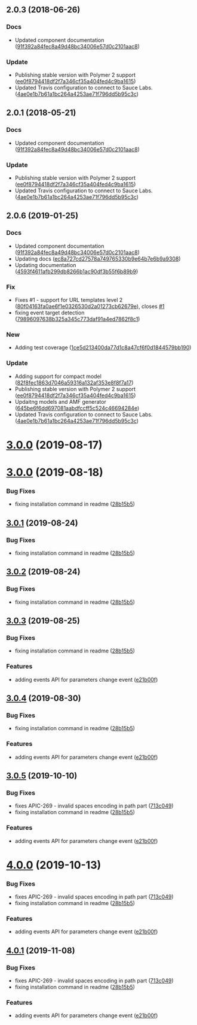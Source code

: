<a name="2.0.3"></a>
## 2.0.3 (2018-06-26)


### Docs

* Updated component documentation ([91f392a84fec8a49d48bc34006e57d0c2101aac8](https://github.com/advanced-rest-client/api-url-editor/commit/91f392a84fec8a49d48bc34006e57d0c2101aac8))

### Update

* Publishing stable version with Polymer 2 support ([ee0f8794418df2f7a346cf35a404fed4c9ba1615](https://github.com/advanced-rest-client/api-url-editor/commit/ee0f8794418df2f7a346cf35a404fed4c9ba1615))
* Updated Travis configuration to connect to Sauce Labs. ([4ae0e1b7b61a1bc264a4253ae71f796dd5b95c3c](https://github.com/advanced-rest-client/api-url-editor/commit/4ae0e1b7b61a1bc264a4253ae71f796dd5b95c3c))



<a name="2.0.1"></a>
## 2.0.1 (2018-05-21)


### Docs

* Updated component documentation ([91f392a84fec8a49d48bc34006e57d0c2101aac8](https://github.com/advanced-rest-client/api-url-editor/commit/91f392a84fec8a49d48bc34006e57d0c2101aac8))

### Update

* Publishing stable version with Polymer 2 support ([ee0f8794418df2f7a346cf35a404fed4c9ba1615](https://github.com/advanced-rest-client/api-url-editor/commit/ee0f8794418df2f7a346cf35a404fed4c9ba1615))
* Updated Travis configuration to connect to Sauce Labs. ([4ae0e1b7b61a1bc264a4253ae71f796dd5b95c3c](https://github.com/advanced-rest-client/api-url-editor/commit/4ae0e1b7b61a1bc264a4253ae71f796dd5b95c3c))



## 2.0.6 (2019-01-25)


### Docs

* Updated component documentation ([91f392a84fec8a49d48bc34006e57d0c2101aac8](https://github.com/advanced-rest-client/api-url-editor/commit/91f392a84fec8a49d48bc34006e57d0c2101aac8))
* Updating docs ([ec8a727cd27578a749765330b9e64b7e6b9a9308](https://github.com/advanced-rest-client/api-url-editor/commit/ec8a727cd27578a749765330b9e64b7e6b9a9308))
* Updating documentation ([4593f4611afb299db8266b1ac90df3b55f6b89b9](https://github.com/advanced-rest-client/api-url-editor/commit/4593f4611afb299db8266b1ac90df3b55f6b89b9))

### Fix

* Fixes #1 - support for URL templates level 2 ([80f04163fa0ae6f1e0326530d2a01273cb62679e](https://github.com/advanced-rest-client/api-url-editor/commit/80f04163fa0ae6f1e0326530d2a01273cb62679e)), closes [#1](https://github.com/advanced-rest-client/api-url-editor/issues/1)
* fixing event target detection ([79896097638b325a345c773daf91a4ed7862f8c1](https://github.com/advanced-rest-client/api-url-editor/commit/79896097638b325a345c773daf91a4ed7862f8c1))

### New

* Adding test coverage ([1ce5d213400da77d1c8a47cf6f0d1844579bb190](https://github.com/advanced-rest-client/api-url-editor/commit/1ce5d213400da77d1c8a47cf6f0d1844579bb190))

### Update

* Adding support for compact model ([82f8fec1863d7046a59316a132af353e8f8f7a17](https://github.com/advanced-rest-client/api-url-editor/commit/82f8fec1863d7046a59316a132af353e8f8f7a17))
* Publishing stable version with Polymer 2 support ([ee0f8794418df2f7a346cf35a404fed4c9ba1615](https://github.com/advanced-rest-client/api-url-editor/commit/ee0f8794418df2f7a346cf35a404fed4c9ba1615))
* Updaitng models and AMF generator ([645be6f6dd697081aabdfccff5c524c46694284e](https://github.com/advanced-rest-client/api-url-editor/commit/645be6f6dd697081aabdfccff5c524c46694284e))
* Updated Travis configuration to connect to Sauce Labs. ([4ae0e1b7b61a1bc264a4253ae71f796dd5b95c3c](https://github.com/advanced-rest-client/api-url-editor/commit/4ae0e1b7b61a1bc264a4253ae71f796dd5b95c3c))



# [3.0.0](https://github.com/advanced-rest-client/api-url-editor/compare/2.0.7...3.0.0) (2019-08-17)



# [3.0.0](https://github.com/advanced-rest-client/api-url-editor/compare/2.0.7...3.0.0) (2019-08-18)


### Bug Fixes

* fixing installation command in readme ([28b15b5](https://github.com/advanced-rest-client/api-url-editor/commit/28b15b5))



## [3.0.1](https://github.com/advanced-rest-client/api-url-editor/compare/2.0.7...3.0.1) (2019-08-24)


### Bug Fixes

* fixing installation command in readme ([28b15b5](https://github.com/advanced-rest-client/api-url-editor/commit/28b15b5))



## [3.0.2](https://github.com/advanced-rest-client/api-url-editor/compare/2.0.7...3.0.2) (2019-08-24)


### Bug Fixes

* fixing installation command in readme ([28b15b5](https://github.com/advanced-rest-client/api-url-editor/commit/28b15b5))



## [3.0.3](https://github.com/advanced-rest-client/api-url-editor/compare/2.0.7...3.0.3) (2019-08-25)


### Bug Fixes

* fixing installation command in readme ([28b15b5](https://github.com/advanced-rest-client/api-url-editor/commit/28b15b5))


### Features

* adding events API for parameters change event ([e21b00f](https://github.com/advanced-rest-client/api-url-editor/commit/e21b00f))



## [3.0.4](https://github.com/advanced-rest-client/api-url-editor/compare/2.0.7...3.0.4) (2019-08-30)


### Bug Fixes

* fixing installation command in readme ([28b15b5](https://github.com/advanced-rest-client/api-url-editor/commit/28b15b5))


### Features

* adding events API for parameters change event ([e21b00f](https://github.com/advanced-rest-client/api-url-editor/commit/e21b00f))



## [3.0.5](https://github.com/advanced-rest-client/api-url-editor/compare/2.0.7...3.0.5) (2019-10-10)


### Bug Fixes

* fixes APIC-269 - invalid spaces encoding in path part ([713c049](https://github.com/advanced-rest-client/api-url-editor/commit/713c049))
* fixing installation command in readme ([28b15b5](https://github.com/advanced-rest-client/api-url-editor/commit/28b15b5))


### Features

* adding events API for parameters change event ([e21b00f](https://github.com/advanced-rest-client/api-url-editor/commit/e21b00f))



# [4.0.0](https://github.com/advanced-rest-client/api-url-editor/compare/2.0.7...4.0.0) (2019-10-13)


### Bug Fixes

* fixes APIC-269 - invalid spaces encoding in path part ([713c049](https://github.com/advanced-rest-client/api-url-editor/commit/713c049))
* fixing installation command in readme ([28b15b5](https://github.com/advanced-rest-client/api-url-editor/commit/28b15b5))


### Features

* adding events API for parameters change event ([e21b00f](https://github.com/advanced-rest-client/api-url-editor/commit/e21b00f))



## [4.0.1](https://github.com/advanced-rest-client/api-url-editor/compare/2.0.7...4.0.1) (2019-11-08)


### Bug Fixes

* fixes APIC-269 - invalid spaces encoding in path part ([713c049](https://github.com/advanced-rest-client/api-url-editor/commit/713c0498423f317217468280ea2dcccf31ca42c1))
* fixing installation command in readme ([28b15b5](https://github.com/advanced-rest-client/api-url-editor/commit/28b15b591eb9a2e15e260621b73001f378cae920))


### Features

* adding events API for parameters change event ([e21b00f](https://github.com/advanced-rest-client/api-url-editor/commit/e21b00ff28185c33fa135cb8d112116e4a85b5c1))



